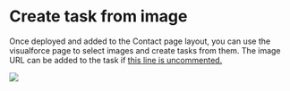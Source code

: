 # Create task from image

Once deployed and added to the Contact page layout, you can use the visualforce page to select images and create tasks from them. The image URL can be added to the task if [this line is uncommented.](/src/classes/SharinPixDemoActionTaskCtrl.cls#L34)


[<img src="https://raw.githubusercontent.com/afawcett/githubsfdeploy/master/deploy.png">](https://githubsfdeploy.herokuapp.com?owner=sharinpix&repo=demo-apex&ref=action_chatter)
